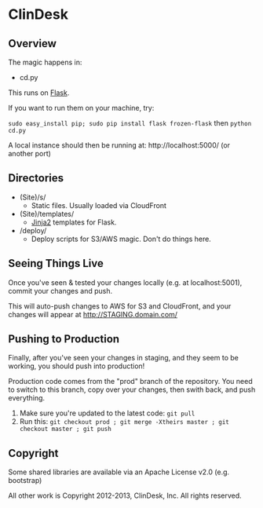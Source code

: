 # ClinDesk

## Overview

The magic happens in:

* cd.py

This runs on [Flask](http://flask.pocoo.org/).

If you want to run them on your machine, try:

 `sudo easy_install pip; sudo pip install flask frozen-flask` then `python cd.py`

A local instance should then be running at: http://localhost:5000/ (or another port)

## Directories

* (Site)/s/
  * Static files. Usually loaded via CloudFront
* (Site)/templates/
  * [Jinja2](http://jinja.pocoo.org/) templates for Flask.
* /deploy/
  * Deploy scripts for S3/AWS magic. Don't do things here.

## Seeing Things Live

Once you've seen & tested your changes locally (e.g. at localhost:5001), commit your changes and push.

This will auto-push changes to AWS for S3 and CloudFront, and your changes will appear at http://STAGING.domain.com/

## Pushing to Production
Finally, after you've seen your changes in staging, and they seem to be working, you should push into production!

Production code comes from the "prod" branch of the repository. You need to switch to this branch, copy over your changes, then swith back, and push everything.

1. Make sure you're updated to the latest code: `git pull`
2. Run this: `git checkout prod ; git merge -Xtheirs master ; git checkout master ; git push`

## Copyright

Some shared libraries are available via an Apache License v2.0 (e.g. bootstrap)

All other work is Copyright 2012-2013, ClinDesk, Inc. All rights reserved.
